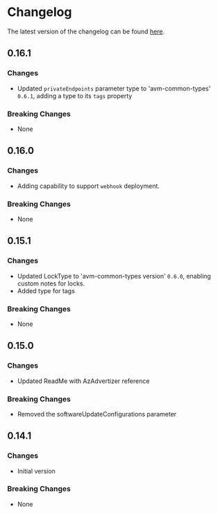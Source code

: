 # Changelog

The latest version of the changelog can be found [here](https://github.com/Azure/bicep-registry-modules/blob/main/avm/res/automation/automation-account/CHANGELOG.md).

## 0.16.1

### Changes

- Updated `privateEndpoints` parameter type to 'avm-common-types' `0.6.1`, adding a type to its `tags` property

### Breaking Changes

- None

## 0.16.0

### Changes

- Adding capability to support `webhook` deployment.

### Breaking Changes

- None

## 0.15.1

### Changes

- Updated LockType to 'avm-common-types version' `0.6.0`, enabling custom notes for locks.
- Added type for tags

### Breaking Changes

- None

## 0.15.0

### Changes

- Updated ReadMe with AzAdvertizer reference

### Breaking Changes

- Removed the softwareUpdateConfigurations parameter

## 0.14.1

### Changes

- Initial version

### Breaking Changes

- None

